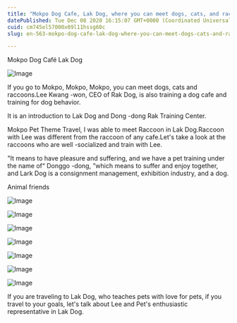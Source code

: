```yaml
---
title: "Mokpo Dog Cafe, Lak Dog, where you can meet dogs, cats, and raccoons"
datePublished: Tue Dec 08 2020 16:15:07 GMT+0000 (Coordinated Universal Time)
cuid: cm745el57000x09l11hssg60c
slug: en-563-mokpo-dog-cafe-lak-dog-where-you-can-meet-dogs-cats-and-raccoons

---
```



Mokpo Dog Café Lak Dog

![Image](https://cdn.hashnode.com/res/hashnode/image/upload/v1739500013524/4b6cc602-77e9-44eb-819f-e69f88c5c7a0.jpeg)

If you go to Mokpo, Mokpo, Mokpo, you can meet dogs, cats and raccoons.Lee Kwang -won, CEO of Rak Dog, is also training a dog cafe and training for dog behavior.

It is an introduction to Lak Dog and Dong -dong Rak Training Center.

Mokpo Pet Theme Travel, I was able to meet Raccoon in Lak Dog.Raccoon with Lee was different from the raccoon of any cafe.Let's take a look at the raccoons who are well -socialized and train with Lee.

"It means to have pleasure and suffering, and we have a pet training under the name of“ Donggo -dong, ”which means to suffer and enjoy together, and Lark Dog is a consignment management, exhibition industry, and a dog.

Animal friends

![Image](https://cdn.hashnode.com/res/hashnode/image/upload/v1739500015786/40538a99-3d6f-4931-8554-11bc179d7e41.jpeg)

![Image](https://cdn.hashnode.com/res/hashnode/image/upload/v1739500017857/24f8058d-a344-45d6-b5bb-2f5981e928f6.jpeg)

![Image](https://cdn.hashnode.com/res/hashnode/image/upload/v1739500019717/b8d1bd7b-a661-406d-ace6-cfb7fb07bb2d.jpeg)

![Image](https://cdn.hashnode.com/res/hashnode/image/upload/v1739500021619/835e231b-2461-447d-b827-fd543bf2f987.jpeg)

![Image](https://cdn.hashnode.com/res/hashnode/image/upload/v1739500023678/e05ff0cd-ac2c-49d4-b9d2-7eadaa6ca9f3.jpeg)

![Image](https://cdn.hashnode.com/res/hashnode/image/upload/v1739500025837/090a7c1b-837a-4ef2-b11a-842f490c2025.jpeg)

![Image](https://cdn.hashnode.com/res/hashnode/image/upload/v1739500027621/6e55a8bc-0f5c-489f-99fd-5148941da57c.jpeg)

If you are traveling to Lak Dog, who teaches pets with love for pets, if you travel to your goals, let's talk about Lee and Pet's enthusiastic representative in Lak Dog.